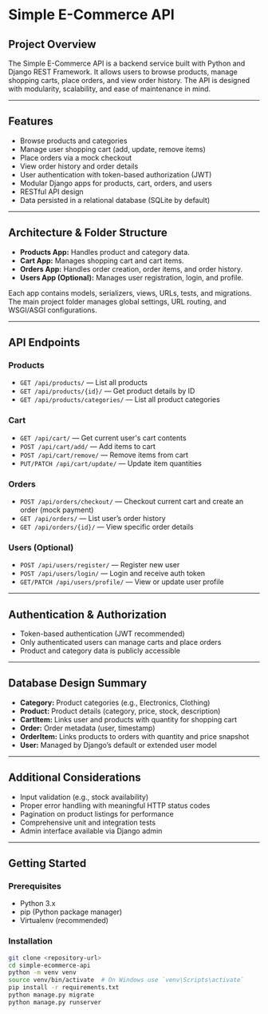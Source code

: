 # Simple E-Commerce API

## Project Overview
The Simple E-Commerce API is a backend service built with Python and Django REST Framework. It allows users to browse products, manage shopping carts, place orders, and view order history. The API is designed with modularity, scalability, and ease of maintenance in mind.

---

## Features
- Browse products and categories
- Manage user shopping cart (add, update, remove items)
- Place orders via a mock checkout
- View order history and order details
- User authentication with token-based authorization (JWT)
- Modular Django apps for products, cart, orders, and users
- RESTful API design
- Data persisted in a relational database (SQLite by default)

---

## Architecture & Folder Structure
- **Products App:** Handles product and category data.
- **Cart App:** Manages shopping cart and cart items.
- **Orders App:** Handles order creation, order items, and order history.
- **Users App (Optional):** Manages user registration, login, and profile.

Each app contains models, serializers, views, URLs, tests, and migrations.  
The main project folder manages global settings, URL routing, and WSGI/ASGI configurations.

---

## API Endpoints

### Products
- `GET /api/products/` — List all products
- `GET /api/products/{id}/` — Get product details by ID
- `GET /api/products/categories/` — List all product categories

### Cart
- `GET /api/cart/` — Get current user's cart contents
- `POST /api/cart/add/` — Add items to cart
- `POST /api/cart/remove/` — Remove items from cart
- `PUT/PATCH /api/cart/update/` — Update item quantities

### Orders
- `POST /api/orders/checkout/` — Checkout current cart and create an order (mock payment)
- `GET /api/orders/` — List user’s order history
- `GET /api/orders/{id}/` — View specific order details

### Users (Optional)
- `POST /api/users/register/` — Register new user
- `POST /api/users/login/` — Login and receive auth token
- `GET/PATCH /api/users/profile/` — View or update user profile

---

## Authentication & Authorization
- Token-based authentication (JWT recommended)
- Only authenticated users can manage carts and place orders
- Product and category data is publicly accessible

---

## Database Design Summary
- **Category:** Product categories (e.g., Electronics, Clothing)
- **Product:** Product details (category, price, stock, description)
- **CartItem:** Links user and products with quantity for shopping cart
- **Order:** Order metadata (user, timestamp)
- **OrderItem:** Links products to orders with quantity and price snapshot
- **User:** Managed by Django’s default or extended user model

---

## Additional Considerations
- Input validation (e.g., stock availability)
- Proper error handling with meaningful HTTP status codes
- Pagination on product listings for performance
- Comprehensive unit and integration tests
- Admin interface available via Django admin

---

## Getting Started

### Prerequisites
- Python 3.x
- pip (Python package manager)
- Virtualenv (recommended)

### Installation
```bash
git clone <repository-url>
cd simple-ecommerce-api
python -m venv venv
source venv/bin/activate  # On Windows use `venv\Scripts\activate`
pip install -r requirements.txt
python manage.py migrate
python manage.py runserver
